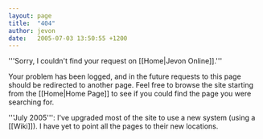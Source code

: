 ```yaml
---
layout: page
title:  "404"
author: jevon
date:   2005-07-03 13:50:55 +1200
---
```


'''Sorry, I couldn't find your request on [[Home|Jevon Online]].'''

Your problem has been logged, and in the future requests to this page should be redirected to another page. Feel free to browse the site starting from the [[Home|Home Page]] to see if you could find the page you were searching for.

'''July 2005''': I've upgraded most of the site to use a new system (using a [[Wiki]]). I have yet to point all the pages to their new locations.